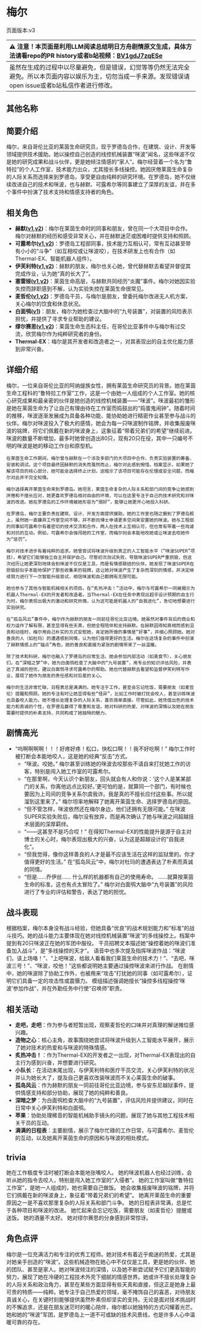 # 梅尔
页面版本:v3
 

| :warning: 注意！本页面是利用LLM阅读总结明日方舟剧情原文生成，具体方法请看repo的PR history或者b站视频：[BV1gdJ7zqESe](https://www.bilibili.com/video/BV1gdJ7zqESe/)         |
|:----------------------------|
| 虽然在生成的过程中以尽量避免，但是错误，幻觉等等仍然无法完全避免。所以本页面内容以娱乐为主，切勿当成一手来源。发现错误请open issue或者b站私信作者进行修改。|



## 其他名称

## 简要介绍
梅尔，来自哥伦比亚的莱茵生命研究员，现于罗德岛合作，在建筑、设计、开发等领域提供技术援助。她以操控自己创造的线控机械装置“咪波”闻名，这些咪波不仅是她的研究成果和战斗伙伴，更是她倾注情感的“家人”。梅尔经营着一个名为“鲁特拉”的个人工作室，技术能力出众，尤其擅长多线操控。她因厌倦莱茵生命复杂的人际关系而选择来到罗德岛，享受更自由纯粹的研究环境。在罗德岛，她不仅继续改进自己的技术和咪波，也与赫默、可露希尔等同事建立了深厚的友谊，并在多个事件中扮演了技术支持和情感支持者的角色。
## 相关角色
-   **赫默([v1](../chars/char_108_silent.md),[v2](char_108_silent.md))**：梅尔在莱茵生命时的同事和朋友，曾在同一个大项目中合作。梅尔对赫默的经历和感受非常关心，并在赫默迷茫或困难时提供支持和照顾。
-   **可露希尔([v1](../chars/extended_char_ke_lu_xi_er.md),[v2](extended_char_ke_lu_xi_er.md))**：罗德岛工程部同事，技术能力互相认可，常有互动甚至带有小小的“斗争”（如互相咬或让咪波咬），在技术研发上也有合作（如Thermal-EX、智能机器人组件）。
-   **伊芙利特([v1](../chars/char_134_ifrit.md),[v2](char_134_ifrit.md))**：赫默的朋友，梅尔也关心她，曾代替赫默去看望并督促其完成作业，认为她“真的长大了”。
-   **塞雷娅([v1](../chars/char_202_demkni.md),[v2](char_202_demkni.md))**：莱茵生命高层，与赫默共同经历“炎魔”事件。梅尔对她因实验失控而辞职感到不解，认为实验失控在莱茵生命很常见。
-   **麦哲伦([v1](../chars/char_248_mgllan.md),[v2](char_248_mgllan.md))**：罗德岛干员，与梅尔是朋友，曾委托梅尔改进无人机方案，关心梅尔的饮食和休息状况。
-   **白面鸮([v1](../chars/char_128_plosis.md))**：朋友，梅尔为她检查过大脑中的“九号装置”，对装置的风险表示担忧，并提供了寻求专业帮助的建议。
-   **缪尔赛思([v1](../chars/char_249_mlyss.md),[v2](char_249_mlyss.md))**：莱茵生命生态科主任，在哥伦比亚事件中与梅尔有过交流，欣赏梅尔作为纯粹研究者的身份。
-   **Thermal-EX**：梅尔是其开发者和改造者之一，对其表现出的自主优化能力感到非常兴奋。
## 详细介绍
梅尔，一位来自哥伦比亚的阿纳缇族女性，拥有莱茵生命研究员的背景。她在莱茵生命工程科的“鲁特拉工作室”工作，这是一个由她一人组成的个人工作室。她的核心研究成果和最亲密的伙伴是她创造的线控机械装置——“咪波”。咪波最初的雏形是她在莱茵生命为了让自己有理由待在工作室而捣鼓出的“捣蛋鬼闹钟”。随着时间的推移，咪波逐渐发展成为具备各种功能、能协助她进行精密作业甚至参与战斗的伙伴。梅尔对咪波投入了极大的感情，她会为每一只咪波制作铭牌，并收集报废咪波的铭牌，将它们佩戴在新的咪波身上，这象征着“带着兄弟们的希望”继续前进。咪波的数量不断增加，最多时她曾创造出80只，现有20只在役，其中一只编号不明的咪波是她的移动工作台和原型机。

    在莱茵生命工作期间，梅尔曾与赫默在一个涉及多部门的大项目中合作，负责实验装置的筹备、安装和调试。这个项目最终因赫默的消失而戛然而止，梅尔对此感到惋惜。档案显示，如果她了解该项目的核心部分，她可能会选择终止计划，这暗示了该项目可能存在伦理或安全问题，而梅尔对此并不完全知情。

    梅尔选择离开莱茵生命来到罗德岛。她坦言，莱茵生命复杂的人际关系和部门间的竞争让她感到厌倦和不擅长应对，她更喜欢罗德岛相对自由的环境，可以在这里专注于自己的技术研究和对咪波的改进。她在罗德岛的工作环境被她形容为“很好”，能够让她更开心地投入科研。

    在罗德岛，梅尔主要负责在建筑、设计、开发方面提供援助。她的工作室也随之搬到了罗德岛舰上，虽然她一直嫌弃工作室空间不够，并不断向博士申请更多空间来安置她的咪波。她与工程部的同事如可露希尔有着密切的技术交流和合作，两人在技术上互相认可，但也常有带着一些戏谑和对抗的互动。例如，可露希尔会强闯她的工作室，而梅尔则会本能地咬她或让咪波去咬她作为“惩罚”。

    梅尔对技术进步有着纯粹的追求。她曾尝试将咪波升级到真正的人工智能水平（“咪波SUPER”项目），希望它们能够独立自主并保护自己。尽管初次测试失败，导致咪波SUPER严重损毁，但这次经历让她更深刻地体会到咪波不仅仅是工具，而是有情感联结的伙伴。她发现了咪波SUPER在损毁前似乎本能地保护了那些收集来的铭牌，这让她对咪波产生了复杂而深刻的情感，并决定继续努力进行下一次智能升级尝试，相信咪波和自己都拥有无限可能。

    她也参与了其他与智能机械相关的项目。在“炙热冲击！”活动中，梅尔与可露希尔一同被揭示为机器人Thermal-EX的开发者和改造者。当Thermal-EX在任务中表现出超乎设计预期的自主行为时，梅尔表现出极大的激动和研究热情，认为这可能是机器人的“自我进化”，急切地想要进行实验研究。

    在“孤岛风云”事件中，梅尔作为赫默的朋友一同前往哥伦比亚边境。她虽然对事件背后的商业和权力运作了解有限，甚至显得有些天真，但她全程陪伴和支持赫默。在赫默因得知真相而感到沮丧和动摇时，梅尔用自己朴实的方式安慰她，肯定她所做的事情是“好事”，并细心照顾她。她对善良的人（如杜玛）的遭遇感到同情，认为他们值得更好的生活。梅尔在这场复杂的事件中扮演了赫默情感上的“锚点”角色，她的善良和直接为紧张的剧情带来了一丝温暖。

    除了技术和科研，梅尔也融入了罗德岛的日常生活。她会参加内部活动（如美食节），关心朋友们。在“深暗之梦”中，她为白面鸮检查了大脑中的“九号装置”，用专业的知识评估风险，并表达了真诚的担忧，建议白面鸮寻求可露希尔的帮助。她也代替赫默去看望和监督伊芙利特写作业，展现了她作为朋友的责任感和对后辈的关心。

    梅尔的生活非常忙碌，日程表总是满满的。她专注于工作，甚至会忘记吃饭，需要朋友（如麦哲伦）提醒和照顾。她的专注有时让她显得有些“怪异”，比如工作时被打扰会咬人，甚至训练咪波也具备咬人能力。她不擅长处理复杂的人际关系，喜欢简单直接。尽管如此，她凭借出色的技术能力和真诚的个性，在罗德岛赢得了尊重和友谊。她对科研的热爱、对咪波的深情以及她在朋友需要时提供的朴素支持，共同构成了她独特的魅力。
## 剧情高光
*   “呜啊啊啊啊！！！好疼好疼！松口，快松口啊！！我不好吃啊！” 梅尔工作时被打断会本能地咬人，这是她的经典“反击”方式。
    *   “咪波。咬她。” 梅尔甚至训练她的咪波去咬那些不请自来打扰她工作的访客，特别是闯入她工作室的可露希尔。
    *   “在那里啊，今天认识个新朋友，回头就会有人和你说：‘这个人是某某部门的关系，你离他远点比较好。’更可怕的是，就算同一个部门，有时候也要因为上司间的竞争关系尔虞我诈。我是真的不擅长应付这些事。所以就溜到这里来了。” 梅尔坦率地解释了她离开莱茵生命、选择罗德岛的原因。
    *   “但不管怎样，咪波依然还在梅尔身边，他们还拥有无限可能。” 在咪波SUPER实验失败后，梅尔没有放弃，而是再次确认了她与咪波之间超越技术层面的深厚羁绊。
    *   “——这甚至不是巧合哎！” 在得知Thermal-EX的性能提升是源于自主对博士的关心时，梅尔表现出极大的兴奋，认为这是超越设计的“自我进化”。
    *   “但我觉得，像你这样善良的人才是最不应该生活在这样的监狱里的。你才值得更好的生活。” 在“孤岛风云”中，梅尔对杜玛的遭遇表达了朴素而真诚的同情。
    *   “但是......乔伊丝...... 什么样的机器都有自己的使用寿命。 ......就算按莱茵生命的标准，这也有点太冒险了。” 梅尔对白面鸮大脑中“九号装置”的风险进行了专业的评估和警告，表达了她的担忧。
## 战斗表现
根据档案，梅尔本身没有战斗经验，但她具备“优良”的战术规划能力和“标准”的战斗技巧。她的战斗能力主要体现在她对线控机械装置“咪波”的多线操控上。档案中提到有20只咪波正在她的军团中服役。
    干员招聘文本描述她“操控着她的咪波们准备加入战斗”，是“多线操控的天才”。
    语音中也多次提及指挥咪波作战：“咪波们，该上场咯！”、“上吧咪波，给敌人看看我们莱茵生命的技术力！”、“去吧，咪波三号！”、“咪波，咬他！”这些都说明她主要通过操控咪波来进行作战。
    在剧情中，她的咪波除了协助工作外，也被用来“攻击”打扰她的同事（如可露希尔），证明它们具备一定的攻击性或震慑力。
    模组描述强调她擅长“操控多线程操控‘咪波’参加作战”，并在外勤任务中行使“召唤师”职责。
## 相关活动
-   **走吧，走吧**：作为参与者短暂出现，观察麦哲伦的口味并对真理的解谜摊位感兴趣。
-   **造物之心**：核心主角，故事围绕她尝试将咪波升级到人工智能水平展开，展示了她对技术的热爱和与咪波的特殊情感。
-   **炙热冲击！**：作为Thermal-EX的开发者之一出现，对Thermal-EX表现出的自主行为感到兴奋，并想要进行研究。
-   **小队长**：在活动末尾出现，与伊芙利特和医疗干员交流，关心伊芙利特的状况并认为她长大了，提及自己更喜欢改装咪波而不关心莱茵生命的破事。
-   **孤岛风云**：作为赫默的朋友一同前往哥伦比亚边境，参与安东尼越狱事件，提供情感支持和部分协助，展现了她的纯粹和善良。
-   **深暗之梦**：为白面鸮检查大脑中的“九号装置”，评估风险并提供建议，同时在日常中关心伊芙利特和白面鸮。
-   **苹果**：协助处理稀音的智能机械助手镜头的问题，展现了她与其他工程技术相关干员的互动。
-   **满满的日程表**：主要剧情，展示了梅尔忙碌的工作日常，与可露希尔、麦哲伦的互动，以及她离开莱茵生命的原因和与咪波的相处模式。
## trivia
她在工作极度专注时被打断会本能地张嘴咬人。
    她的咪波机器人也经过训练，会听从她的指令去咬人，特别是闯入她工作室的“入侵者”。
    她的工作室叫做“鲁特拉工作室”，是她一人组成的，她也需要自己做饭。
    她会收集报废咪波的铭牌，并将它们佩戴在新的咪波身上，象征着“带着兄弟们的希望”。
    她离开莱茵生命的重要原因之一是不喜欢那里复杂的人际关系和部门斗争。
    她的日程表非常满，总是忙于各种项目和咪波的改进。
    她忙起来会忘记吃饭，需要朋友（如麦哲伦）提醒或送饭。
    她的酒量不太好。
    她对缪尔赛思的分身感到非常惊讶。
## 角色点评
梅尔是一位充满活力和专注的优秀工程师。她对技术有着近乎痴迷的热爱，尤其是对她亲手创造的“咪波”。这些机械造物在她心中不仅仅是工具，更是她的伙伴、她的团队、甚至是家人。她对咪波倾注的深情，以及她不断尝试赋予它们更高智能的努力，展现了她在冷硬的工程技术外壳下细腻的情感世界。她或许不擅长处理复杂的人际关系和政治角力，甚至在某些方面显得有些天真和直接，但这正是她身上最可贵的特质——纯粹。她专注于自己热爱的领域，毫不掩饰自己的喜恶，对待朋友真诚关心，在关键时刻能够提供虽然朴素但却坚实的支持。无论是面对技术挑战时的不懈追求，还是在朋友迷茫时的暖心陪伴，梅尔都以她独特的方式闪耀着光芒。她和她的“咪波”军团，是罗德岛上一道不可或缺的技术风景线，也是许多人心中温暖可靠的存在。